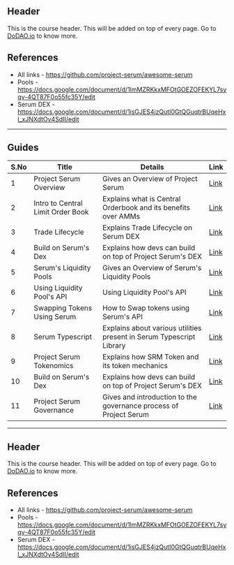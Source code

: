 ## Header
This is the course header. This will be added on top of every page. Go to [DoDAO.io](https://www.dodao.io) to know more.

## References
* All links - https://github.com/project-serum/awesome-serum
* Pools - https://docs.google.com/document/d/1lmMZRKkxMFOtGOEZOFEKYL7syqv-4QT87F0o55fc35Y/edit
* Serum DEX - https://docs.google.com/document/d/1isGJES4jzQutI0GtQGuqtrBUqeHxl_xJNXdtOv4SdII/edit

---

## Guides

| S.No        | Title       |  Details  |  Link  |
| ----------- | ----------- |----------- | ----------- |
| 1      | Project Serum Overview | Gives an Overview of Project Serum |  [Link](generated/markdown/projectserum-overview.md) |
 | 2      | Intro to Central Limit Order Book | Explains what is Central Orderbook and its benefits over AMMs |  [Link](generated/markdown/orderbook-basics.md) |
 | 3      | Trade Lifecycle | Explains Trade Lifecycle on Serum DEX |  [Link](generated/markdown/trade-lifecycle.md) |
 | 4      | Build on Serum's Dex | Explains how devs can build on top of Project Serum's DEX |  [Link](generated/markdown/build-on-serum-dex.md) |
 | 5      | Serum's Liquidity Pools | Gives an Overview of Serum's Liquidity Pools |  [Link](generated/markdown/serum-liquidity-pools.md) |
 | 6      | Using Liquidity Pool's API | Using Liquidity Pool's API |  [Link](generated/markdown/using-liquidity-pools.md) |
 | 7      | Swapping Tokens Using Serum | How to Swap tokens using Serum's API |  [Link](generated/markdown/swapping-on-orderbook.md) |
 | 8      | Serum Typescript | Explains about various utilities present in Serum Typescript Library |  [Link](generated/markdown/serum-ts.md) |
 | 9      | Project Serum Tokenomics | Explains how SRM Token and its token mechanics |  [Link](generated/markdown/serum-nft-ecosystem.md) |
 | 10      | Build on Serum's Dex | Explains how devs can build on top of Project Serum's DEX |  [Link](generated/markdown/serum-tokenomics.md) |
 | 11      | Project Serum Governance | Gives and introduction to the governance process of Project Serum |  [Link](generated/markdown/serum-governance.md) |

---
## Header
This is the course header. This will be added on top of every page. Go to [DoDAO.io](https://www.dodao.io) to know more.

## References
* All links - https://github.com/project-serum/awesome-serum
* Pools - https://docs.google.com/document/d/1lmMZRKkxMFOtGOEZOFEKYL7syqv-4QT87F0o55fc35Y/edit
* Serum DEX - https://docs.google.com/document/d/1isGJES4jzQutI0GtQGuqtrBUqeHxl_xJNXdtOv4SdII/edit
 